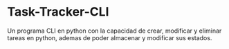 # Task-Tracker-CLI
Un programa CLI en python con la capacidad de crear, modificar y eliminar tareas en python, ademas de poder almacenar y modificar sus estados.
